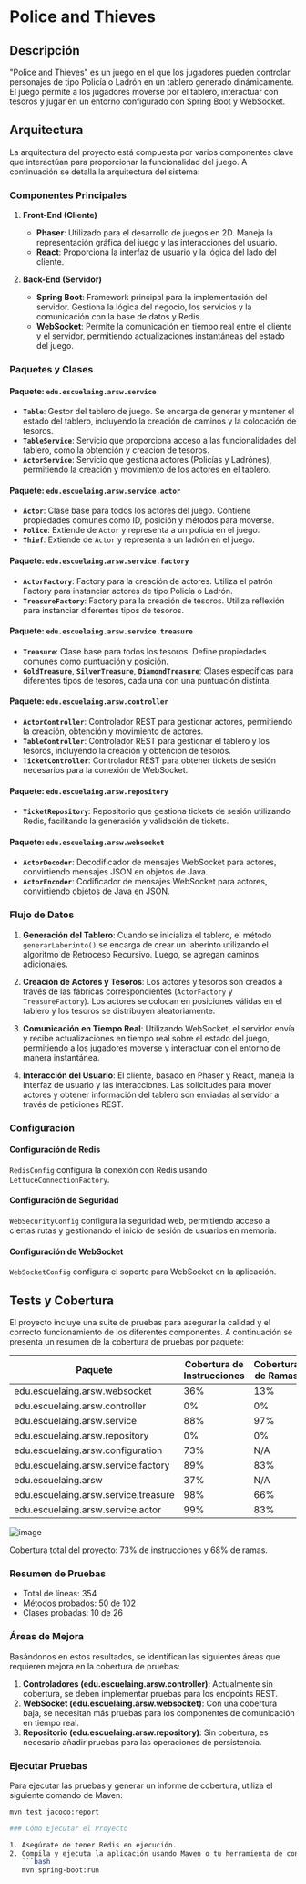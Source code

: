 # Police and Thieves

## Descripción

"Police and Thieves" es un juego en el que los jugadores pueden controlar personajes de tipo Policía o Ladrón en un tablero generado dinámicamente. El juego permite a los jugadores moverse por el tablero, interactuar con tesoros y jugar en un entorno configurado con Spring Boot y WebSocket.

## Arquitectura

La arquitectura del proyecto está compuesta por varios componentes clave que interactúan para proporcionar la funcionalidad del juego. A continuación se detalla la arquitectura del sistema:

### Componentes Principales

1. **Front-End (Cliente)**
    - **Phaser**: Utilizado para el desarrollo de juegos en 2D. Maneja la representación gráfica del juego y las interacciones del usuario.
    - **React**: Proporciona la interfaz de usuario y la lógica del lado del cliente.

2. **Back-End (Servidor)**
    - **Spring Boot**: Framework principal para la implementación del servidor. Gestiona la lógica del negocio, los servicios y la comunicación con la base de datos y Redis.
    - **WebSocket**: Permite la comunicación en tiempo real entre el cliente y el servidor, permitiendo actualizaciones instantáneas del estado del juego.

### Paquetes y Clases

#### Paquete: `edu.escuelaing.arsw.service`

- **`Table`**: Gestor del tablero de juego. Se encarga de generar y mantener el estado del tablero, incluyendo la creación de caminos y la colocación de tesoros.
- **`TableService`**: Servicio que proporciona acceso a las funcionalidades del tablero, como la obtención y creación de tesoros.
- **`ActorService`**: Servicio que gestiona actores (Policías y Ladrónes), permitiendo la creación y movimiento de los actores en el tablero.

#### Paquete: `edu.escuelaing.arsw.service.actor`

- **`Actor`**: Clase base para todos los actores del juego. Contiene propiedades comunes como ID, posición y métodos para moverse.
- **`Police`**: Extiende de `Actor` y representa a un policía en el juego.
- **`Thief`**: Extiende de `Actor` y representa a un ladrón en el juego.

#### Paquete: `edu.escuelaing.arsw.service.factory`

- **`ActorFactory`**: Factory para la creación de actores. Utiliza el patrón Factory para instanciar actores de tipo Policía o Ladrón.
- **`TreasureFactory`**: Factory para la creación de tesoros. Utiliza reflexión para instanciar diferentes tipos de tesoros.

#### Paquete: `edu.escuelaing.arsw.service.treasure`

- **`Treasure`**: Clase base para todos los tesoros. Define propiedades comunes como puntuación y posición.
- **`GoldTreasure`**, **`SilverTreasure`**, **`DiamondTreasure`**: Clases específicas para diferentes tipos de tesoros, cada una con una puntuación distinta.

#### Paquete: `edu.escuelaing.arsw.controller`

- **`ActorController`**: Controlador REST para gestionar actores, permitiendo la creación, obtención y movimiento de actores.
- **`TableController`**: Controlador REST para gestionar el tablero y los tesoros, incluyendo la creación y obtención de tesoros.
- **`TicketController`**: Controlador REST para obtener tickets de sesión necesarios para la conexión de WebSocket.

#### Paquete: `edu.escuelaing.arsw.repository`

- **`TicketRepository`**: Repositorio que gestiona tickets de sesión utilizando Redis, facilitando la generación y validación de tickets.

#### Paquete: `edu.escuelaing.arsw.websocket`

- **`ActorDecoder`**: Decodificador de mensajes WebSocket para actores, convirtiendo mensajes JSON en objetos de Java.
- **`ActorEncoder`**: Codificador de mensajes WebSocket para actores, convirtiendo objetos de Java en JSON.

### Flujo de Datos

1. **Generación del Tablero**: Cuando se inicializa el tablero, el método `generarLaberinto()` se encarga de crear un laberinto utilizando el algoritmo de Retroceso Recursivo. Luego, se agregan caminos adicionales.

2. **Creación de Actores y Tesoros**: Los actores y tesoros son creados a través de las fábricas correspondientes (`ActorFactory` y `TreasureFactory`). Los actores se colocan en posiciones válidas en el tablero y los tesoros se distribuyen aleatoriamente.

3. **Comunicación en Tiempo Real**: Utilizando WebSocket, el servidor envía y recibe actualizaciones en tiempo real sobre el estado del juego, permitiendo a los jugadores moverse y interactuar con el entorno de manera instantánea.

4. **Interacción del Usuario**: El cliente, basado en Phaser y React, maneja la interfaz de usuario y las interacciones. Las solicitudes para mover actores y obtener información del tablero son enviadas al servidor a través de peticiones REST.

### Configuración

#### Configuración de Redis

`RedisConfig` configura la conexión con Redis usando `LettuceConnectionFactory`.

#### Configuración de Seguridad

`WebSecurityConfig` configura la seguridad web, permitiendo acceso a ciertas rutas y gestionando el inicio de sesión de usuarios en memoria.

#### Configuración de WebSocket

`WebSocketConfig` configura el soporte para WebSocket en la aplicación.

## Tests y Cobertura

El proyecto incluye una suite de pruebas para asegurar la calidad y el correcto funcionamiento de los diferentes componentes. A continuación se presenta un resumen de la cobertura de pruebas por paquete:

| Paquete                              | Cobertura de Instrucciones | Cobertura de Ramas |
|--------------------------------------|----------------------------|---------------------|
| edu.escuelaing.arsw.websocket        | 36%                        | 13%                 |
| edu.escuelaing.arsw.controller       | 0%                         | 0%                  |
| edu.escuelaing.arsw.service          | 88%                        | 97%                 |
| edu.escuelaing.arsw.repository       | 0%                         | 0%                  |
| edu.escuelaing.arsw.configuration    | 73%                        | N/A                 |
| edu.escuelaing.arsw.service.factory  | 89%                        | 83%                 |
| edu.escuelaing.arsw                  | 37%                        | N/A                 |
| edu.escuelaing.arsw.service.treasure | 98%                        | 66%                 |
| edu.escuelaing.arsw.service.actor    | 99%                        | 83%                 |


![image](https://github.com/user-attachments/assets/387a792e-817a-4b86-bbe7-91428781b0bb)


Cobertura total del proyecto: 73% de instrucciones y 68% de ramas.

### Resumen de Pruebas

- Total de líneas: 354
- Métodos probados: 50 de 102
- Clases probadas: 10 de 26

### Áreas de Mejora

Basándonos en estos resultados, se identifican las siguientes áreas que requieren mejora en la cobertura de pruebas:

1. **Controladores (edu.escuelaing.arsw.controller)**: Actualmente sin cobertura, se deben implementar pruebas para los endpoints REST.
2. **WebSocket (edu.escuelaing.arsw.websocket)**: Con una cobertura baja, se necesitan más pruebas para los componentes de comunicación en tiempo real.
3. **Repositorio (edu.escuelaing.arsw.repository)**: Sin cobertura, es necesario añadir pruebas para las operaciones de persistencia.

### Ejecutar Pruebas

Para ejecutar las pruebas y generar un informe de cobertura, utiliza el siguiente comando de Maven:

```bash
mvn test jacoco:report

### Cómo Ejecutar el Proyecto

1. Asegúrate de tener Redis en ejecución.
2. Compila y ejecuta la aplicación usando Maven o tu herramienta de construcción preferida.
   ```bash
   mvn spring-boot:run
